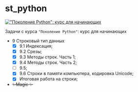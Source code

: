 # st_python
[!["Поколение Python": курс для начинающих](https://theme.zdassets.com/theme_assets/2197147/05bc1afb66ec7da4c7369771042c31bd195bece6.png)](https://stepik.org/course/58852/syllabus)

Задачи с курса `"Поколение Python"`: курс для начинающих

- 9 Строковый тип данных
  - [X] 9.1 Индексация;
  - [X] 9.2 Срезы;
  - [X] 9.3 Методы строк. Часть 1;
  - [X] 9.4 Методы строк. Часть 2;
  - [ ] 9.5;
  - [X] 9.6 Строки в памяти компьютера, кодировка Unicode;
  - [X] Итоговая работа на строки;
- ~~✨Magic ✨~~
